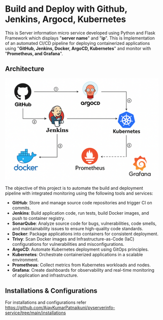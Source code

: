 # Build and Deploy with Github, Jenkins, Argocd, Kubernetes
This is Server information micro service developed using Python and Flask Framework which displays "**server name**" and "**ip**".
This is Implementation of an automated CI/CD pipeline for deploying containerized applications using "**GitHub, Jenkins, Docker, ArgoCD, Kubernetes**" and monitor with "**Prometheus, and Grafana**".

## Architecture
![Architecture](images/architecture.png)

The objective of this project is to automate the build and deployment pipeline with integrated monitoring using the following tools and services:
- **GitHub**: Store and manage source code repositories and trigger CI on commits.
- **Jenkins**: Build application code, run tests, build Docker images, and push to container registry.
- **SonarQube**: Analyze source code for bugs, vulnerabilities, code smells, and maintainability issues to ensure high-quality code standards.
- **Docker**: Package applications into containers for consistent deployment.
- **Trivy**: Scan Docker images and Infrastructure-as-Code (IaC) configurations for vulnerabilities and misconfigurations.
- **ArgoCD**: Automate Kubernetes deployment using GitOps principles.
- **Kubernetes**: Orchestrate containerized applications in a scalable environment.
- **Prometheus**: Collect metrics from Kubernetes workloads and nodes.
- **Grafana**: Create dashboards for observability and real-time monitoring of application and infrastructure.

## Installations & Configurations
For installations and configurations refer 
 https://github.com/AjayKumarPatnaikuni/pyserverinfo-service/tree/main/installations
